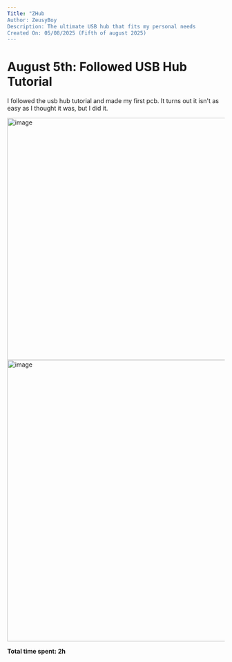 ```yaml
---
Title: "ZHub
Author: ZeusyBoy
Description: The ultimate USB hub that fits my personal needs
Created On: 05/08/2025 (Fifth of august 2025)
---
```

# August 5th: Followed USB Hub Tutorial

I followed the usb hub tutorial and made my first pcb. It turns out it isn't as easy as I thought it was, but I did it.

<img width="963" height="560" alt="image" src="https://github.com/user-attachments/assets/25497788-137f-4ab4-9cbc-f46b745fcfa1" />
<img width="1036" height="651" alt="image" src="https://github.com/user-attachments/assets/2bc03cfa-a6df-4d49-b883-93af3ebc29a2" />

**Total time spent: 2h**

